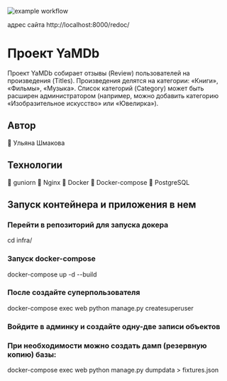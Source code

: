 ![example workflow](https://github.com/Ulyana819/yamdb_final/actions/workflows/yamdb_workflow.yml/badge.svg)

адрес сайта http://localhost:8000/redoc/
# Проект YaMDb
Проект YaMDb собирает отзывы (Review) пользователей на произведения (Titles). Произведения делятся на категории: «Книги», «Фильмы», «Музыка». Список категорий (Category) может быть расширен администратором (например, можно добавить категорию «Изобразительное искусство» или «Ювелирка»).
## Автор   
:paperclip: Ульяна Шмакова    
## Технологии
:paperclip: guniorn
:paperclip: Nginx
:paperclip: Docker
:paperclip: Docker-compose
:paperclip: PostgreSQL

## Запуск контейнера и приложения в нем

### Перейти в репозиторий для запуска докера
cd infra/

### Запуск docker-compose
docker-compose up -d --build

### После создайте суперпользователя
docker-compose exec web python manage.py createsuperuser

### Войдите в админку и создайте одну-две записи объектов

### При необходимости можно создать дамп (резервную копию) базы:
docker-compose exec web python manage.py dumpdata > fixtures.json